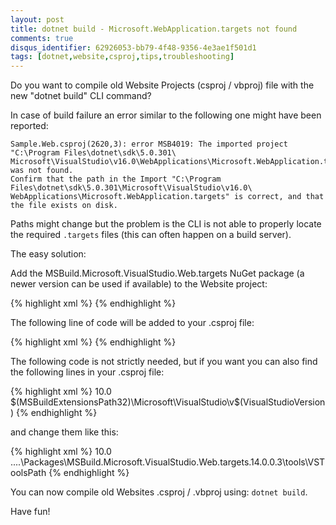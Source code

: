 ```yaml
---
layout: post
title: dotnet build - Microsoft.WebApplication.targets not found
comments: true
disqus_identifier: 62926053-bb79-4f48-9356-4e3ae1f501d1
tags: [dotnet,website,csproj,tips,troubleshooting]
---
```


Do you want to compile old Website Projects (csproj / vbproj) file with the new "dotnet build" CLI command? 

In case of build failure an error similar to the following one might have been reported:

```
Sample.Web.csproj(2620,3): error MSB4019: The imported project "C:\Program Files\dotnet\sdk\5.0.301\
Microsoft\VisualStudio\v16.0\WebApplications\Microsoft.WebApplication.targets" was not found.
Confirm that the path in the Import "C:\Program Files\dotnet\sdk\5.0.301\Microsoft\VisualStudio\v16.0\
WebApplications\Microsoft.WebApplication.targets" is correct, and that the file exists on disk.
```

Paths might change but the problem is the CLI is not able to properly locate the required `.targets` files (this can often happen on a build server).

The easy solution:

Add the MSBuild.Microsoft.VisualStudio.Web.targets NuGet package (a newer version can be used if available) to the Website project: 

{% highlight xml %}
<package id="MSBuild.Microsoft.VisualStudio.Web.targets" version="14.0.0.3" targetFramework="net48" />
{% endhighlight %}

The following line of code will be added to your .csproj file:

{% highlight xml %}
<Import Project="..\..\packages\MSBuild.Microsoft.VisualStudio.Web.targets.14.0.0.3\build\MSBuild.Microsoft.VisualStudio.Web.targets.props" Condition="Exists('..\..\packages\MSBuild.Microsoft.VisualStudio.Web.targets.14.0.0.3\build\MSBuild.Microsoft.VisualStudio.Web.targets.props')" />
{% endhighlight %}

The following code is not strictly needed, but if you want you can also find the following lines in your .csproj file:

{% highlight xml %}
  <PropertyGroup>
    <VisualStudioVersion Condition="'$(VisualStudioVersion)' == ''">10.0</VisualStudioVersion>
    <VSToolsPath Condition="'$(VSToolsPath)' == ''">$(MSBuildExtensionsPath32)\Microsoft\VisualStudio\v$(VisualStudioVersion)</VSToolsPath>
  </PropertyGroup>
  <Import Project="$(MSBuildBinPath)\Microsoft.CSharp.targets" />
  <Import Project="$(VSToolsPath)\WebApplications\Microsoft.WebApplication.targets" Condition="'$(VSToolsPath)' != ''" />
  <Import Project="$(MSBuildExtensionsPath32)\Microsoft\VisualStudio\v10.0\WebApplications\Microsoft.WebApplication.targets" Condition="false" />
  <Target Name="MvcBuildViews" AfterTargets="AfterBuild" Condition="'$(MvcBuildViews)'=='true'">
    <AspNetCompiler VirtualPath="temp" PhysicalPath="$(WebProjectOutputDir)" />
  </Target>
{% endhighlight %}

and change them like this:

{% highlight xml %}
  <PropertyGroup>
    <VisualStudioVersion Condition="'$(VisualStudioVersion)' == ''">10.0</VisualStudioVersion>
    <VSToolsPath Condition="'$(VSToolsPath)' == ''">..\..\Packages\MSBuild.Microsoft.VisualStudio.Web.targets.14.0.0.3\tools\VSToolsPath</VSToolsPath>
  </PropertyGroup>
  <Import Project="$(MSBuildBinPath)\Microsoft.CSharp.targets" />
  <Import Project="$(VSToolsPath)\WebApplications\Microsoft.WebApplication.targets" Condition="'$(VSToolsPath)' != ''" />
  <Import Project="$(MSBuildExtensionsPath32)\Microsoft\VisualStudio\v10.0\WebApplications\Microsoft.WebApplication.targets" Condition="false" />
  <Target Name="MvcBuildViews" AfterTargets="AfterBuild" Condition="'$(MvcBuildViews)'=='true'">
    <AspNetCompiler VirtualPath="temp" PhysicalPath="$(WebProjectOutputDir)" />
  </Target>
{% endhighlight %}

You can now compile old Websites .csproj / .vbproj using: `dotnet build`.

Have fun!